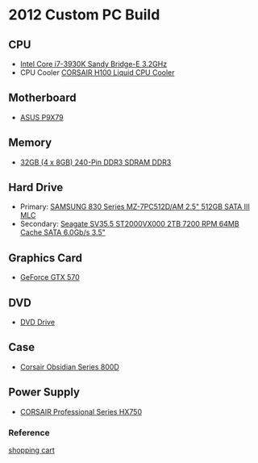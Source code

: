 # 2012 Custom PC Build

## CPU
 - [Intel Core i7-3930K Sandy Bridge-E 3.2GHz](http://www.newegg.com/Product/Product.aspx?Item=N82E16819116492)
 - CPU Cooler [CORSAIR H100 Liquid CPU Cooler](http://www.newegg.com/Product/Product.aspx?Item=N82E16835181017)

## Motherboard
 - [ASUS P9X79](http://www.newegg.com/Product/Product.aspx?Item=N82E16813131800)

## Memory
 - [32GB (4 x 8GB) 240-Pin DDR3 SDRAM DDR3](http://www.newegg.com/Product/Product.aspx?Item=N82E16820233238)

## Hard Drive
 - Primary: [SAMSUNG 830 Series MZ-7PC512D/AM 2.5" 512GB SATA III MLC](http://www.newegg.com/Product/Product.aspx?Item=N82E16820147136)
 - Secondary: [Seagate SV35.5 ST2000VX000 2TB 7200 RPM 64MB Cache SATA 6.0Gb/s 3.5"](http://www.newegg.com/Product/Product.aspx?Item=N82E16822148902)

## Graphics Card
 - [GeForce GTX 570](http://www.newegg.com/Product/Product.aspx?Item=N82E16814130593)

## DVD

 - [DVD Drive](http://www.newegg.com/Product/Product.aspx?Item=N82E16827136241)

## Case
 - [Corsair Obsidian Series 800D](http://www.newegg.com/Product/Product.aspx?Item=N82E16811139001)

## Power Supply
 - [CORSAIR Professional Series HX750](http://www.newegg.com/Product/Product.aspx?Item=N82E16817139010)


### Reference
[shopping cart](http://secure.newegg.com/Shopping/ShoppingCart.aspx?Submit=view)
